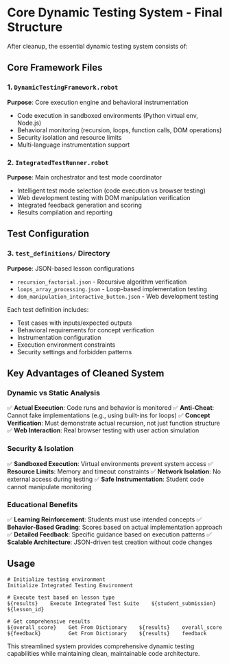 # Core Dynamic Testing System - Final Structure

After cleanup, the essential dynamic testing system consists of:

## Core Framework Files

### 1. `DynamicTestingFramework.robot`

**Purpose**: Core execution engine and behavioral instrumentation

- Code execution in sandboxed environments (Python virtual env, Node.js)
- Behavioral monitoring (recursion, loops, function calls, DOM operations)
- Security isolation and resource limits
- Multi-language instrumentation support

### 2. `IntegratedTestRunner.robot`

**Purpose**: Main orchestrator and test mode coordinator

- Intelligent test mode selection (code execution vs browser testing)
- Web development testing with DOM manipulation verification
- Integrated feedback generation and scoring
- Results compilation and reporting

## Test Configuration

### 3. `test_definitions/` Directory

**Purpose**: JSON-based lesson configurations

- `recursion_factorial.json` - Recursive algorithm verification
- `loops_array_processing.json` - Loop-based implementation testing
- `dom_manipulation_interactive_button.json` - Web development testing

Each test definition includes:

- Test cases with inputs/expected outputs
- Behavioral requirements for concept verification
- Instrumentation configuration
- Execution environment constraints
- Security settings and forbidden patterns

## Key Advantages of Cleaned System

### Dynamic vs Static Analysis

✅ **Actual Execution**: Code runs and behavior is monitored
✅ **Anti-Cheat**: Cannot fake implementations (e.g., using built-ins for loops)
✅ **Concept Verification**: Must demonstrate actual recursion, not just function structure
✅ **Web Interaction**: Real browser testing with user action simulation

### Security & Isolation

✅ **Sandboxed Execution**: Virtual environments prevent system access
✅ **Resource Limits**: Memory and timeout constraints
✅ **Network Isolation**: No external access during testing
✅ **Safe Instrumentation**: Student code cannot manipulate monitoring

### Educational Benefits

✅ **Learning Reinforcement**: Students must use intended concepts
✅ **Behavior-Based Grading**: Scores based on actual implementation approach
✅ **Detailed Feedback**: Specific guidance based on execution patterns
✅ **Scalable Architecture**: JSON-driven test creation without code changes

## Usage

```robot
# Initialize testing environment
Initialize Integrated Testing Environment

# Execute test based on lesson type
${results}    Execute Integrated Test Suite    ${student_submission}    ${lesson_id}

# Get comprehensive results
${overall_score}    Get From Dictionary    ${results}    overall_score
${feedback}         Get From Dictionary    ${results}    feedback
```

This streamlined system provides comprehensive dynamic testing capabilities while maintaining clean, maintainable code architecture.
